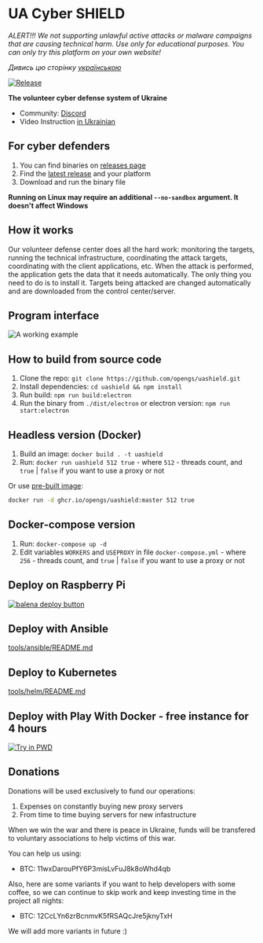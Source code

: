 # UA Cyber SHIELD

*ALERT!!! We not supporting unlawful active attacks or malware campaigns that are causing technical harm. Use only for educational purposes. You can only try this platform on your own website!*

*Дивись цю сторінку [українською](README.md)*

[![Release](https://img.shields.io/badge/Release-latest-blue)](https://github.com/opengs/uashield/releases/latest)

**The volunteer cyber defense system of Ukraine**

- Community: [Discord](https://discord.gg/7BfJ9JKQ98)
- Video Instruction [in Ukrainian](https://youtu.be/snTzpRt7a5k)

## For cyber defenders

1. You can find binaries on [releases page](https://github.com/opengs/uashield/releases)
2. Find the [latest release](https://github.com/opengs/uashield/releases/latest) and your platform
3. Download and run the binary file

**Running on Linux may require an additional `--no-sandbox` argument. It doesn't affect Windows**

## How it works

Our volunteer defense center does all the hard work: monitoring the targets, running the technical infrastructure, coordinating the attack targets, coordinating with the client applications, etc.
When the attack is performed, the application gets the data that it needs automatically.
The only thing you need to do is to install it.
Targets being attacked are changed automatically and are downloaded from the control center/server.

## Program interface

![A working example](docs/working.png)

## How to build from source code

1. Clone the repo: `git clone https://github.com/opengs/uashield.git`
2. Install dependencies: `cd uashield && npm install`
3. Run build: `npm run build:electron`
4. Run the binary from `./dist/electron` or electron version: `npm run start:electron`

## Headless version (Docker)

1. Build an image: `docker build . -t uashield`
2. Run: `docker run uashield 512 true` - where `512` - threads count, and `true` | `false` if you want to use a proxy or not

Or use [pre-built image](https://github.com/opengs/uashield/pkgs/container/uashield):

```bash
docker run -d ghcr.io/opengs/uashield:master 512 true
```

## Docker-compose version

1. Run: `docker-compose up -d`
2. Edit variables `WORKERS` and `USEPROXY` in file `docker-compose.yml` - where `256` - threads count, and `true` | `false` if you want to use a proxy or not

## Deploy on Raspberry Pi

[![balena deploy button](https://www.balena.io/deploy.svg)](https://dashboard.balena-cloud.com/deploy?repoUrl=https://github.com/opengs/uashield)

## Deploy with Ansible

[tools/ansible/README.md](tools/ansible/README.md)

## Deploy to Kubernetes

[tools/helm/README.md](tools/helm/README.md)

## Deploy with Play With Docker - free instance for 4 hours

[![Try in PWD](https://raw.githubusercontent.com/play-with-docker/stacks/master/assets/images/button.png)](https://labs.play-with-docker.com/?stack=https://raw.githubusercontent.com/opengs/uashield/master/pwd-docker-compose.yml)

## Donations
Donations will be used exclusively to fund our operations:
1. Expenses on constantly buying new proxy servers
2. From time to time buying servers for new infastructure

When we win the war and there is peace in Ukraine, funds will be transfered to voluntary associations to help victims of this war.

You can help us using:
- BTC: 11wxDarouPfY6P3misLvFuJ8k8oWhd4qb

Also, here are some variants if you want to help developers with some coffee, so we can continue to skip work and keep investing time in the project all nights:
- BTC: 12CcLYn6zrBcnmvK5fRSAQcJre5jknyTxH

We will add more variants in future :)
